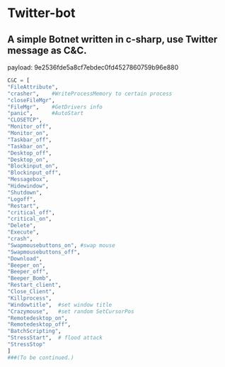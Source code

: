 # Twitter-bot

A simple Botnet written in c-sharp, use Twitter message as C&C.
---------------------
 payload: 9e2536fde5a8cf7ebdec0fd4527860759b96e880
 
```python
C&C = [
"FileAttribute",
"crasher",	  #WriteProcessMemory to certain process
"closeFileMgr",
"FileMgr",	  #GetDrivers info
"panic",	  #AutoStart
"CLOSETCP",
"Monitor_off",
"Monitor_on",
"Taskbar_off",
"Taskbar_on",
"Desktop_off",
"Desktop_on",
"Blockinput_on",
"Blockinput_off",
"Messagebox",
"Hidewindow",
"Shutdown",
"Logoff",
"Restart",
"critical_off",
"critical_on",
"Delete",
"Execute",
"crash",
"Swapmousebuttons_on", #swap mouse
"Swapmousebuttons_off",
"Download",
"Beeper_on",
"Beeper_off",
"Beeper_Bomb",
"Restart_client",
"Close_Client",
"Killprocess",
"Windowtitle",  #set window title
"Crazymouse",   #set random SetCursorPos
"Remotedesktop_on",
"Remotedesktop_off",
"BatchScripting",
"StressStart",	# flood attack
"StressStop"
]
###(To be continued.)
```


